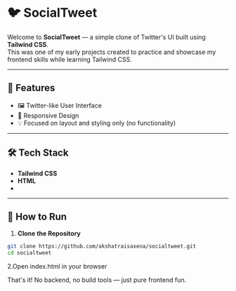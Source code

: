 # 🐦 SocialTweet

Welcome to **SocialTweet** — a simple clone of Twitter's UI built using **Tailwind CSS**.  
This was one of my early projects created to practice and showcase my frontend skills while learning Tailwind CSS.

---

## 🧩 Features

- 🖼️ Twitter-like User Interface
- 📱 Responsive Design
- 💡 Focused on layout and styling only (no functionality)

---

## 🛠️ Tech Stack

- **Tailwind CSS**
- **HTML**
- 
---

## 🚀 How to Run

1. **Clone the Repository**

```bash
git clone https://github.com/akshatraisaxena/socialtweet.git
cd socialtweet
```
2.Open index.html in your browser

That's it! No backend, no build tools — just pure frontend fun.



